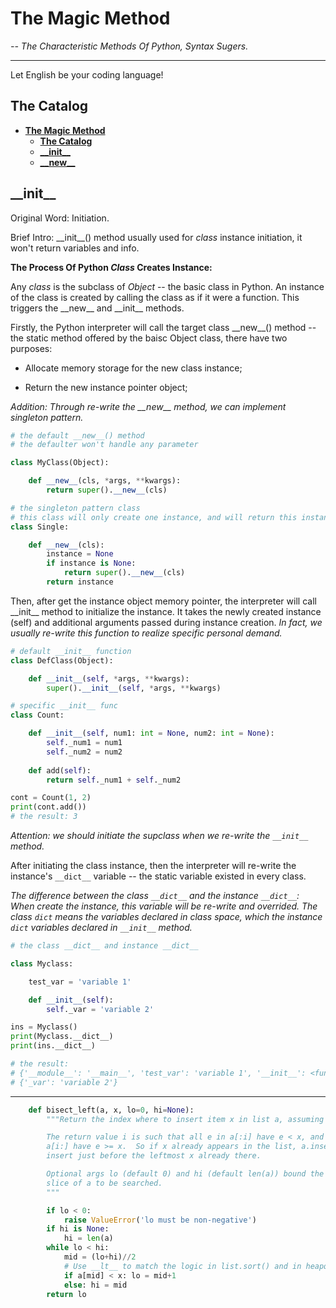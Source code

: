 # The Magic Method

_-- The Characteristic Methods Of Python, Syntax Sugers._

----

Let English be your coding language!

## The Catalog
- [**The Magic Method**](#the-magic-method)
  - [**The Catalog**](#the-catalog)
  - [**\_\_init__**](#\_\_init__)
  - [**\_\_new__**](#\_\_init__)


## \_\_init__

Original Word: Initiation.

Brief Intro: \_\_init__() method usually used for _class_ instance initiation, it won't return variables and info.

__The Process Of Python _Class_ Creates Instance:__

Any _class_ is the subclass of _Object_ -- the basic class in Python. An instance of the class is created by calling the class as if it were a function. This triggers the \_\_new__ and \_\_init__ methods. 

Firstly, the Python interpreter will call the target class \_\_new__() method -- the static method offered by the baisc Object class, there have two purposes:

* Allocate memory storage for the new class instance;

* Return the new instance pointer object;

_Addition: Through re-write the \_\_new\_\_ method, we can implement singleton pattern._

```python
# the default __new__() method
# the defaulter won't handle any parameter

class MyClass(Object):

    def __new__(cls, *args, **kwargs):
        return super().__new__(cls)

# the singleton pattern class
# this class will only create one instance, and will return this instance whenever it's called
class Single:

    def __new__(cls):
        instance = None
        if instance is None:
            return super().__new__(cls)
        return instance

```

Then, after get the instance object memory pointer, the interpreter will call \_\_init__ method to initialize the instance. It takes the newly created instance (self) and additional arguments passed during instance creation. _In fact, we usually re-write this function to realize specific personal demand._

```python
# default __init__ function
class DefClass(Object):

    def __init__(self, *args, **kwargs):
        super().__init__(self, *args, **kwargs)

# specific __init__ func
class Count:

    def __init__(self, num1: int = None, num2: int = None):
        self._num1 = num1
        self._num2 = num2
    
    def add(self):
        return self._num1 + self._num2

cont = Count(1, 2)
print(cont.add())
# the result: 3
```

_Attention: we should initiate the supclass when we re-write the `__init__` method._

After initiating the class instance, then the interpreter will re-write the instance's `__dict__` variable -- the static variable existed in every class. 

_The difference between the class `__dict__` and the instance `__dict__`: When create the instance, this variable will be re-write and overrided. The class `dict` means the variables declared in class space, which the instance `dict` variables declared in `__init__` method._

```python
# the class __dict__ and instance __dict__

class Myclass:

    test_var = 'variable 1'

    def __init__(self):
        self._var = 'variable 2'

ins = Myclass()
print(Myclass.__dict__)
print(ins.__dict__) 

# the result:
# {'__module__': '__main__', 'test_var': 'variable 1', '__init__': <function Myclass.__init__ at 0x000001D8BA3396C0>, '__dict__': <attribute '__dict__' of 'Myclass' objects>, ...}
# {'_var': 'variable 2'}
```

-----

```python
    def bisect_left(a, x, lo=0, hi=None):
        """Return the index where to insert item x in list a, assuming a is sorted.

        The return value i is such that all e in a[:i] have e < x, and all e in
        a[i:] have e >= x.  So if x already appears in the list, a.insert(x) will
        insert just before the leftmost x already there.

        Optional args lo (default 0) and hi (default len(a)) bound the
        slice of a to be searched.
        """

        if lo < 0:
            raise ValueError('lo must be non-negative')
        if hi is None:
            hi = len(a)
        while lo < hi:
            mid = (lo+hi)//2
            # Use __lt__ to match the logic in list.sort() and in heapq
            if a[mid] < x: lo = mid+1
            else: hi = mid
        return lo
```